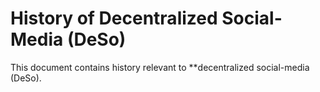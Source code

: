 # History of Decentralized Social-Media (DeSo)

This document contains history relevant to **decentralized social-media (DeSo).
